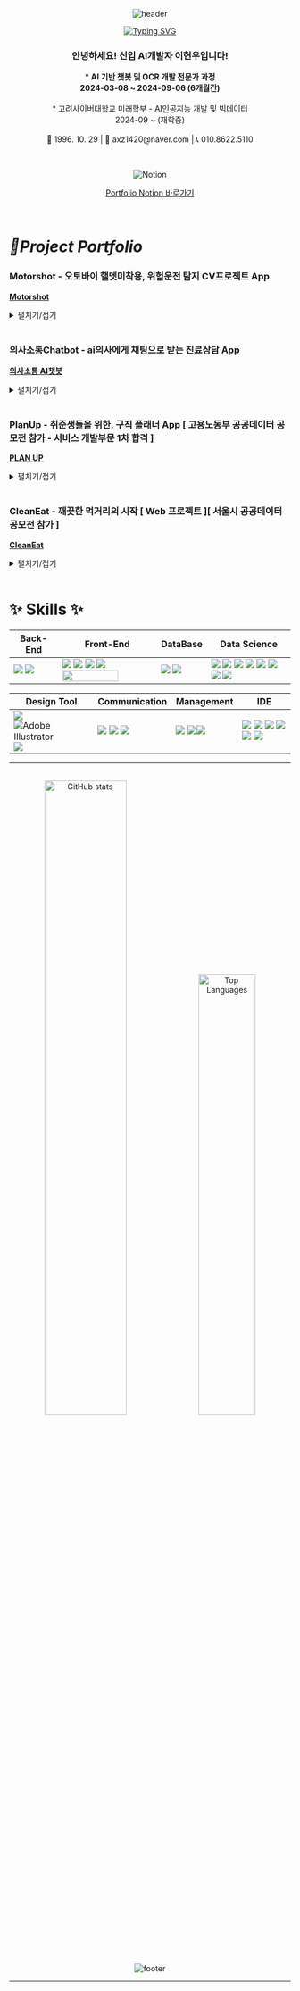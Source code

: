 <div align="center">
  
  ![header](https://capsule-render.vercel.app/api?type=waving&color=6994CDEE&text=&animation=twinkling&height=100)
  
</div>




<!-- ![Anurag's GitHub stats](https://github-readme-stats.vercel.app/api?username=2klips&show_icons=true&theme=radical) -->

<div align="center">
  
<a href="https://git.io/typing-svg"><img src="https://readme-typing-svg.demolab.com?font=Alkatra&color=58A6FF&size=35&pause=1000&center=true&vCenter=true&random=false&width=435&lines=Hello%2C+2klips's%20Github!" alt="Typing SVG" /></a>  

</div>

<div align="center">
  
### 안녕하세요! 신입 AI개발자 이현우입니다!

<p align="center">
  <strong>* AI 기반 챗봇 및 OCR 개발 전문가 과정</strong><br>
  <strong>2024-03-08 ~ 2024-09-06 (6개월간)</strong><br>
  <br>
  * 고려사이버대학교 미래학부 - AI인공지능 개발 및 빅데이터<br>
  2024-09 ~ (재학중)<br>
  <br>
  📅 1996. 10. 29 | 📧 axz1420@naver.com | 📞 010.8622.5110 
</p>

</div>

<br>

<div align="center">
  
![Notion](https://img.shields.io/badge/Notion-%23000000.svg?style=for-the-badge&logo=notion&logoColor=white)

[Portfolio Notion 바로가기](https://glowing-hardcover-f38.notion.site/ae343fb8391b42d485ab929327244aff?pvs=4)
</div>

<br>

  # *📌Project Portfolio*

### **Motorshot - 오토바이 핼멧미착용, 위험운전 탐지 CV프로젝트 App**
**[Motorshot](https://github.com/2klips/MotorShot)**

<details>
   <summary>펼치기/접기</summary>
  
  > - Yolov8을 기반으로 학습한 분석 model
  > - 오토바이 운전자 이미지, 동영상 캡쳐등을 통해 Dataset 제작
  > - 동영상을 분석하여, 운전자의 헬멧 착용 여부, 위험운전(wheelie, danger conering..) 감지 
  > - React, Python ..
  
  https://github.com/2klips/MotorShot
  
  <br>
  
  <div align="center">
    
   ![image](https://github.com/user-attachments/assets/7180a8aa-7471-4042-b768-b36ff2c882d0)

  
  </div>

</details>

<br>

### **의사소통Chatbot - ai의사에게 채팅으로 받는 진료상담 App**
**[의사소통 AI챗봇](https://github.com/2klips/DoctorChatBot-front)**

<details>
   <summary>펼치기/접기</summary>
  
  > - GPT-NeoX 기반의 Polygloy-ko 모델을 사용, 파인튜닝을 진행한 자연어처리 ai챗봇 모델
  > - 채팅을 통해, 증상을 얘기하면 간단한 진료를 진행해주는 챗봇
  > - Android, React, Python ..
  
  https://github.com/2klips/DoctorChatBot-front
  
  <br>
  
  <div align="center">
    
   ![의사소통 - 기획서 초안 (1)](https://github.com/user-attachments/assets/f9f91e77-eb80-40d2-96bd-93290fb03247)
  
  </div>

</details>

<br>

### **PlanUp - 취준생들을 위한, 구직 플래너 App [ 고용노동부 공공데이터 공모전 참가 - 서비스 개발부문 1차 합격 ]**
**[PLAN UP](https://github.com/2klips/PlanUp_front)**  

<details>
   <summary>펼치기/접기</summary>
  
  > - 캘린더 기능을 통한 일정관리
  > - 구직사이트의 취업공고를 크롤링하여, 일정에 저장
  > - 자격증 시험 일정 Api를 통해 자격증 시험 검색 및 시험일정 등록
  > - Android, React, Python, Nodejs, FastApi
  
  <br>
  
  https://github.com/2klips/PlanUp_front
  
  <br>
  
  <div align="center">
    
   ![Planup_main](https://github.com/user-attachments/assets/4ff188da-f043-4f5f-b726-104a0ded24aa)
  
  </div>

</details>

<br>

### **CleanEat - 깨끗한 먹거리의 시작 [ Web 프로젝트 ][ 서울시 공공데이터 공모전 참가 ]**
**[CleanEat](https://github.com/2klips/CleanEat-web_project)**  

<details>
   <summary>펼치기/접기</summary>

  
  > - KaKaoMap을 기반으로, 음식점의 위생등급 및 모범음식점 확인서비스
  > - HTML + JavaScript 
  
  https://github.com/2klips/CleanEat-web_project
  
  <br>
  
  <div align="center">
    
  ![cleaneat_main](https://github.com/user-attachments/assets/839ffadf-d5e6-4ac1-93da-6c2ba4c52517)
  
  </div>
</details>





<br>

<h1>✨ Skills ✨</h1>

<p>  

  | Back-End | Front-End | DataBase | Data Science |
  | --- | --- | --- | --- |
  | <span><img src="https://img.shields.io/badge/node.js-6DA55F?style=flat&logo=node.js&logoColor=white"/></span> <span><img src="https://img.shields.io/badge/FastAPI-005571?style=flat&logo=fastapi"/></span> | <span><img src="https://img.shields.io/badge/HTML5-E34F26?style=flat&logo=html5&logoColor=white"/></span> <span><img src="https://img.shields.io/badge/CSS3-1572B6?style=flat&logo=css3&logoColor=white"/></span> <span><img src="https://img.shields.io/badge/JavaScript-F7DF1E?style=flat&logo=javascript&logoColor=black"/></span> <span><img src="https://img.shields.io/badge/React-61DAFB?style=flat&logo=react&logoColor=black"/></span> <span><img src="https://img.shields.io/badge/React_Native-20232A?style=flat&logo=react&logoColor=61DAFB" width="100" height="20"/></span> |  <span><img src="https://img.shields.io/badge/MySQL-4479A1?style=flat&logo=mysql&logoColor=white"/></span> <span><img src="https://img.shields.io/badge/MongoDB-%234ea94b.svg?style=flat&logo=mongodb&logoColor=white"/></span> | <span><img src="https://img.shields.io/badge/Python-3776AB?style=flat&logo=python&logoColor=white"/></span> <span><img src="https://img.shields.io/badge/Pandas-150458?style=flat&logo=pandas&logoColor=white"/></span>  <span><img src="https://img.shields.io/badge/Numpy-013243?style=flat&logo=numpy&logoColor=white"/></span>  <span><img src="https://img.shields.io/badge/scikit learn-F7931E?style=flat&logo=scikitlearn&logoColor=white"/></span> <span><img src="https://img.shields.io/badge/opencv-%23white.svg?style=flat&logo=opencv&logoColor=white"/></span> <span><img src="https://img.shields.io/badge/TensorFlow-%23FF6F00.svg?style=flat&logo=TensorFlow&logoColor=white"/></span> <span><img src="https://img.shields.io/badge/PyTorch-%23EE4C2C.svg?style=flat&logo=PyTorch&logoColor=white"/></span>  <span><img src="https://img.shields.io/badge/Keras-D00000?style=flat&logo=keras&logoColor=white"/></span> |
</p>

<p>
  
  | Design Tool | Communication | Management | IDE |
  | --- | --- | --- | --- |
  | <span><img src="https://img.shields.io/badge/adobe%20photoshop-08253c.svg?style=for-the-badge&logo=adobe%20photoshop&logoColor=37abff"/></span> <span>![Adobe Illustrator](https://img.shields.io/badge/adobe%20illustrator-%23FF9A00.svg?style=for-the-badge&logo=adobe%20illustrator&logoColor=white)</span> <span><img src="https://img.shields.io/badge/figma-F24E1E.svg?style=for-the-badge&logo=figma&logoColor=white" /></span> | <span><img src="https://img.shields.io/badge/Slack-4A154B?style=flat&logo=slack&logoColor=white"/></span> <span><img src="https://img.shields.io/badge/Zoom-2D8CFF?style=flat&logo=zoom&logoColor=white"/></span> <span><img src="https://img.shields.io/badge/Discord-5865F2?style=flat&logo=discord&logoColor=white"/></span> | <span><img src="https://img.shields.io/badge/git-F05032?style=flat&logo=git&logoColor=white"/></span> <span><img src="https://img.shields.io/badge/github-181717?style=flat&logo=github&logoColor=white"/></span><span><img src="https://img.shields.io/badge/npm-CB3837?style=flat&logo=npm&logoColor=white"/></span> | <span><img src="https://img.shields.io/badge/VisualStudioCode-007ACC?style=flat&logo=visualstudiocode&logoColor=white"/></span> <span><img src="https://img.shields.io/badge/PyCharm-8de86a?style=flat&logo=pycharm&logoColor=black"/></span> <img src="https://img.shields.io/badge/Sourcetree-0052CC.svg?style=round-square&logo=Sourcetree&logoColor=white"/></span> <span><img src="https://img.shields.io/badge/Postman-FF6C37.svg?style=round-square&logo=Postman&logoColor=white"/></span>  <span><img src="https://img.shields.io/badge/Jupyter-F37626.svg?style=round-square&logo=jupyter&logoColor=white"/></span> <span><img src="https://img.shields.io/badge/Google Colab-F9AB00.svg?style=round-square&logo=googlecolab&logoColor=white"/></span>
</p>

<hr>



<br>


<div align="center">
  <img src="https://github-readme-stats.vercel.app/api?username=2klips&theme=transparent&show_icons=true&&hide_border=true" alt="GitHub stats" style="width: 54%;" />
  <img src="https://github-readme-stats.vercel.app/api/top-langs/?username=2klips&layout=compact&theme=transparent&hide_border=true" alt="Top Languages" style="width: 45%;">
</div>

<p align="center">
  <img src="https://capsule-render.vercel.app/api?type=waving&color=0:ff7f50,100:1e90ff&height=100&section=footer" alt="footer" />
</p>

<hr>

<br>


